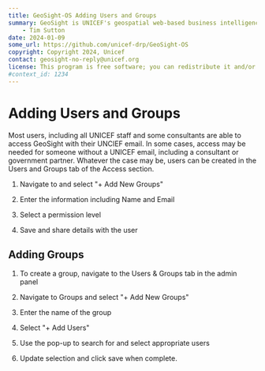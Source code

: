 ```yaml
---
title: GeoSight-OS Adding Users and Groups
summary: GeoSight is UNICEF's geospatial web-based business intelligence platform.
    - Tim Sutton
date: 2024-01-09
some_url: https://github.com/unicef-drp/GeoSight-OS
copyright: Copyright 2024, Unicef
contact: geosight-no-reply@unicef.org
license: This program is free software; you can redistribute it and/or modify it under the terms of the GNU Affero General Public License as published by the Free Software Foundation; either version 3 of the License, or (at your option) any later version.
#context_id: 1234
---
```

# Adding Users and Groups
Most users, including all UNICEF staff and some consultants are able to access GeoSight with their UNCIEF email. In some cases, access may be needed for someone without a UNICEF email, including a consultant or government partner. Whatever the case may be, users can be created in the Users and Groups tab of the Access section.
1.	Navigate to and select "+ Add New Groups"

2.	Enter the information including Name and Email

3.	Select a permission level

4.	Save and share details with the user

## Adding Groups

1.	To create a group, navigate to the Users & Groups tab in the admin panel

2.	Navigate to Groups and select "+ Add New Groups"

3.	Enter the name of the group

4.	Select "+ Add Users"

5.	Use the pop-up to search for and select appropriate users

6.	Update selection and click save when complete.
